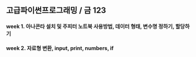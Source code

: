 ## 고급파이썬프로그래밍 / 금 123 

#### week 1. 아나콘타 설치 및 주피터 노트북 사용방법, 데이터 형태, 변수명 정하기, 할당하기
#### week 2. 자료형 변환, input, print, numbers, if 
